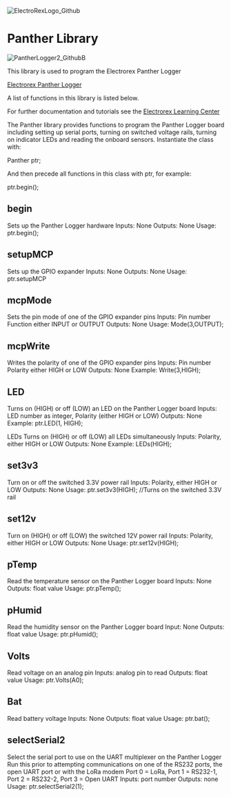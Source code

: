 
![ElectroRexLogo_Github](https://github.com/user-attachments/assets/c46993d4-a2e9-4d48-a9d2-b3c85fddbec2)

# Panther Library


![PantherLogger2_GithubB](https://github.com/user-attachments/assets/c530cc08-f9d0-4673-95eb-7aa9acbb40bd)

This library is used to program the Electrorex Panther Logger 

[Electrorex Panther Logger](https://electrorex.io/shop/ols/products/electrorex-iot-loggerone)

A list of functions in this library is listed below.

For further documentation and tutorials see the [Electrorex Learning Center](https://electrorex.io/pantherlogger-tutorials) 

The Panther library provides functions to program the Panther Logger board including setting up serial ports, turning on switched voltage rails, turning on indicator LEDs and reading the onboard sensors. Instantiate the class with: 
	
Panther ptr;

And then precede all functions in this class with ptr, for example:
	
ptr.begin();

## begin
Sets up the Panther Logger hardware
Inputs: None
Outputs: None
Usage:  ptr.begin();

## setupMCP
Sets up the GPIO expander
Inputs: None
Outputs: None
Usage: ptr.setupMCP

## mcpMode
Sets the pin mode of one of the GPIO expander pins
Inputs:
Pin number
Function either INPUT or OUTPUT
Outputs: None
Usage: Mode(3,OUTPUT);

## mcpWrite
Writes the polarity of one of the GPIO expander pins
Inputs:
Pin number
Polarity either HIGH or LOW
Outputs: None
Example:
Write(3,HIGH);

## LED
Turns on (HIGH) or off (LOW) an LED on the Panther Logger board
Inputs: LED number as integer, Polarity (either HIGH or LOW)
Outputs: None
Example: ptr.LED(1, HIGH);

LEDs
Turns on (HIGH) or off (LOW) all LEDs simultaneously
Inputs: Polarity, either HIGH or LOW
Outputs: None
Example: LEDs(HIGH);

## set3v3
Turn on or off the switched 3.3V power rail
Inputs: Polarity, either HIGH or LOW
Outputs: None
Usage: ptr.set3v3(HIGH); //Turns on the switched 3.3V rail

## set12v
Turn on (HIGH) or off (LOW) the switched 12V power rail
Inputs: Polarity, either HIGH or LOW
Outputs: None
Usage: ptr.set12v(HIGH);

## pTemp
Read the temperature sensor on the Panther Logger board
Inputs: None
Outputs: float value
Usage: ptr.pTemp();

## pHumid
Read the humidity sensor on the Panther Logger board
Input: None
Outputs: float value
Usage: ptr.pHumid();

## Volts
Read voltage on an analog pin
Inputs: analog pin to read 
Outputs: float value
Usage: ptr.Volts(A0);

## Bat
Read battery voltage
Inputs: None
Outputs: float value
Usage: ptr.bat();

## selectSerial2
Select the serial port to use on the UART multiplexer on the Panther Logger 
Run this prior to attempting communications on one of the RS232 ports, the open UART port or with the LoRa modem
Port 0 = LoRa, Port 1 = RS232-1, Port 2 = RS232-2, Port 3 = Open UART
Inputs: port number
Outputs: none
Usage: ptr.selectSerial2(1);



